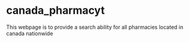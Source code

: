 # canada_pharmacyt
This webpage is to provide a search ability for all pharmacies located in canada nationwide